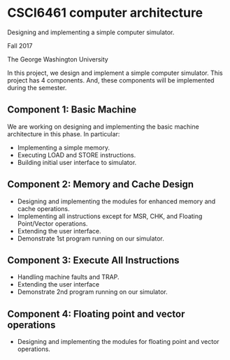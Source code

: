 # CSCI6461 computer architecture

Designing and implementing a simple computer simulator.

Fall 2017

The George Washington University

In this project, we design and implement a simple computer simulator. This project has 4 components. And, these components will be implemented during the semester.

## Component 1: Basic Machine

We are working on designing and implementing the basic machine architecture in this phase. In particular:
- Implementing a simple memory.
- Executing LOAD and STORE instructions.
- Building initial user interface to simulator.

## Component 2: Memory and Cache Design
- Designing and implementing the modules for enhanced memory and cache operations.
- Implementing all instructions except for MSR, CHK, and Floating Point/Vector operations.
- Extending the user interface.
- Demonstrate 1st program running on our simulator.

## Component 3: Execute All Instructions
- Handling machine faults and TRAP.
- Extending the user interface
- Demonstrate 2nd program running on our simulator.

## Component 4: Floating point and vector operations
- Designing and implementing the modules for floating point and vector operations.
